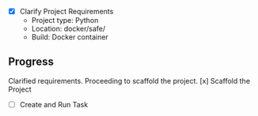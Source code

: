 - [x] Clarify Project Requirements
  - Project type: Python
  - Location: docker/safe/
  - Build: Docker container


## Progress
Clarified requirements. Proceeding to scaffold the project.
 [x] Scaffold the Project
- [ ] Create and Run Task
